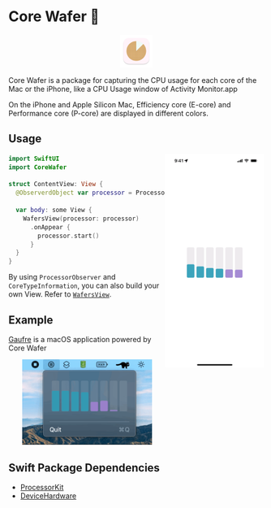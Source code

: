 # Core Wafer 🧇

<div align="center">
    <img src="corewafer.png" height=64 />
</div>

Core Wafer is a package for capturing the CPU usage for each core of the Mac or the iPhone, like a CPU Usage window of Activity Monitor.app

On the iPhone and Apple Silicon Mac, Efficiency core (E-core) and Performance core (P-core) are displayed in different colors.

## Usage

<img src="demo.gif" width=195 height=420 align="right">

```swift
import SwiftUI
import CoreWafer

struct ContentView: View {
  @ObserverdObject var processor = ProcessorObserver()
  
  var body: some View {
    WafersView(processor: processor)
      .onAppear {
        processor.start()
      }
  }
}
```

By using `ProcessorObserver` and `CoreTypeInformation`, you can also build your own View. Refer to [`WafersView`](./Sources/CoreWafer/WafersView.swift).

## Example

[Gaufre](https://github.com/Shakshi3104/Gaufre) is a macOS application powered by Core Wafer

<p align="center">
    <img src="https://raw.githubusercontent.com/Shakshi3104/Gaufre/main/materials/gaufre.gif" width=256 />
</p>

## Swift Package Dependencies

- [ProcessorKit](https://github.com/Shakshi3104/ProcessorKit)
- [DeviceHardware](https://github.com/Shakshi3104/DeviceHardware)